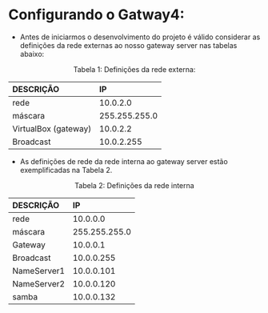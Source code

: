 # Configurando o Gatway4:

  * Antes de iniciarmos o desenvolvimento do projeto é válido considerar as definições da rede externas ao nosso gateway server  nas tabelas abaixo:
  
<p><center>Tabela 1: Definições da rede externa: </center></p>  

| DESCRIÇÃO   | IP            |
|:------------|:------------- |
| rede        | 10.0.2.0      |
| máscara     | 255.255.255.0 |
| VirtualBox (gateway)     | 10.0.2.2      |
| Broadcast   | 10.0.2.255    |

   * As definições de rede da rede interna ao gateway server estão exemplificadas na Tabela 2.

<p><center> Tabela 2: Definições da rede interna</center></p>

| DESCRIÇÃO   | IP            |
|:------------|:------------- |
| rede        | 10.0.0.0      |
| máscara     | 255.255.255.0 |
| Gateway     | 10.0.0.1      |
| Broadcast   | 10.0.0.255    |
| NameServer1 | 10.0.0.101     |
| NameServer2 | 10.0.0.120     |
| samba | 10.0.0.132   |

